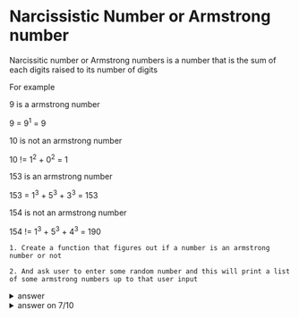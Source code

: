 # Narcissistic Number or Armstrong number

Narcissitic number or Armstrong numbers is a number that is the sum of each digits raised to its number of digits 

For example


9 is a armstrong number

9 = 9<sup>1</sup> = 9

10 is not an armstrong number

10 != 1<sup>2</sup> + 0<sup>2</sup> = 1

153 is an armstrong number

153 = 1<sup>3</sup> + 5<sup>3</sup> + 3<sup>3</sup> = 153

154 is not an armstrong number

154 != 1<sup>3</sup> + 5<sup>3</sup> + 4<sup>3</sup> = 190

```
1. Create a function that figures out if a number is an armstrong number or not

2. And ask user to enter some random number and this will print a list of some armstrong numbers up to that user input
```
<details>
  <summary>answer</summary>
  
  ```py
  def armstrong(n):
      digits = len(str(n))
      total = 0
      for a in str(n):
          total += int(a) ** digits
      print(f"original number : {n}\ntotal sum : {total}")
      return total == n 

  lst_of_armstrong_numbers = []
  random_int = int(input("\nEnter number and up to that number, we will find you some armstrong numbers : "))
  for each_number in range(1, random_int + 1):
      if armstrong(each_number):
          lst_of_armstrong_numbers.append(each_number)
  print(lst_of_armstrong_numbers)
  ```
</details>

<details>
  <summary>answer on 7/10</summary>
  
  ```py
  def is_armstrong(num):

      num1 = str(num)
      how_many_digit = len(num1)
      sum = 0
      for a in num1:
          sum += int(a) ** how_many_digit
      return sum == num

  def how_many_armstrong(num):
      num = int(input())
      return [n for n in range(1,num+1) if is_armstrong(n)]

  ```
</details>
